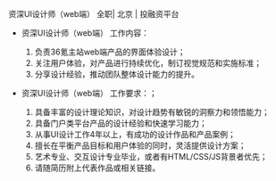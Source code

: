 资深UI设计师（web端） 全职| 北京 | 投融资平台

* 资深UI设计师（web端） 工作内容：

  1. 负责36氪主站web端产品的界面体验设计；  1. 关注用户体验，对产品进行持续优化，制订视觉规范和实施标准；  1. 分享设计经验，推动团队整体设计能力的提升。

* 资深UI设计师（web端） 工作要求：；
  1. 具备丰富的设计理论知识，对设计趋势有敏锐的洞察力和领悟能力；  1. 具备门户类平台产品的设计经验和快速学习能力；  1. 从事UI设计工作4年以上，有成功的设计作品和产品案例；  1. 擅长在平衡产品目标和用户体验的同时，灵活提供设计方案；  1. 艺术专业、交互设计专业毕业，或者有HTML/CSS/JS背景者优先；  1. 请随简历附上代表作品或相关链接。

